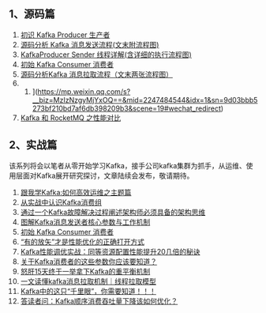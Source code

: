 ## 1、源码篇

1. [初识 Kafka Producer 生产者](https://mp.weixin.qq.com/s?__biz=MzIzNzgyMjYxOQ==&mid=2247484486&idx=1&sn=b0a21b6bff4df96e4ec3b53eecebc744&scene=19#wechat_redirect)
2. [源码分析 Kafka 消息发送流程(文末附流程图)](https://mp.weixin.qq.com/s?__biz=MzIzNzgyMjYxOQ==&mid=2247484493&idx=1&sn=000c91851e3c3922de853972741c4a22&scene=19#wechat_redirect)
3. [KafkaProducer Sender 线程详解(含详细的执行流程图)](https://mp.weixin.qq.com/s?__biz=MzIzNzgyMjYxOQ==&mid=2247484504&idx=1&sn=b165699e07daba036c909a34a8d57075&scene=19#wechat_redirect)
4. [初始 Kafka Consumer 消费者](https://mp.weixin.qq.com/s?__biz=MzIzNzgyMjYxOQ==&mid=2247484509&idx=1&sn=12570192a3b916d5de2631068fb8b8c1&scene=19#wechat_redirect)
5. [源码分析Kafka 消息拉取流程（文末两张流程图）](https://mp.weixin.qq.com/s?__biz=MzIzNzgyMjYxOQ==&mid=2247484544&idx=1&sn=9d03bbb5273bf210bd7af6db398209b3&scene=19#wechat_redirect)
6. 1. ](https://mp.weixin.qq.com/s?__biz=MzIzNzgyMjYxOQ==&mid=2247484544&idx=1&sn=9d03bbb5273bf210bd7af6db398209b3&scene=19#wechat_redirect)
2. [Kafka 和 RocketMQ 之性能对比](https://mp.weixin.qq.com/s?__biz=MzIzNzgyMjYxOQ==&mid=2247485467&idx=1&sn=5c9d63449fc5bbaef3a2ae5e423e812e&scene=19#wechat_redirect)


## 2、实战篇
该系列将会以笔者从零开始学习Kafka，接手公司kafka集群为抓手，从运维、使用层面对Kafka展开研究探讨，文章陆续会发布，敬请期待。
1. [跟我学Kafka:如何高效运维之主题篇](https://mp.weixin.qq.com/s/gI3mKVYN11sECWoOGwjxBg)
2. [从实战中认识Kafka消费组](https://mp.weixin.qq.com/s/vSr0C1DQfp0X5yZwt8HVgQ)
3. [通过一个Kafka故障解决过程阐述架构师必须具备的架构思维](https://mp.weixin.qq.com/s/X4zmnIg0zP3XFnogC45k4w)
4. [图解Kafka消息发送者核心参数与工作机制](https://mp.weixin.qq.com/s/22n5cBYS_AP55ggFlEp1nQ)
5. [初始 Kafka Consumer 消费者](https://mp.weixin.qq.com/s/DaUcyjTqHIRhyWXb2v2ryg)
6. [“有的放矢”才是性能优化的正确打开方式](https://mp.weixin.qq.com/s/Eb0SZsF_wxqBBeJ7-IPziw)
7. [Kafka性能调优实战：同等资源配置性能提升20几倍的秘诀](https://mp.weixin.qq.com/s/2ZALj4C6wsRFKAG5_nYmvg)
8. [关于Kafka消费者的这些参数你应该要知道？](https://mp.weixin.qq.com/s/pnX-v2LqyQmglaouF0IukQ)
9. [怒肝15天终于一举拿下Kafka的重平衡机制](https://mp.weixin.qq.com/s/YU1dpOr2qWCTO6xYjPXrLQ)
10. [一文读懂kafka消息拉取机制｜线程拉取模型](https://mp.weixin.qq.com/s/jeDFs_TE8NVccTD_6F8RlQ)
11. [Kafka中的这只“千里眼”，你需要知道！！！](https://mp.weixin.qq.com/s/VAfR8MVw18Yt-sfe4t22NQ)
12. [答读者问：Kafka顺序消费吞吐量下降该如何优化？](https://mp.weixin.qq.com/s/WH3Js_GzqUjITJuJLvrptg)
